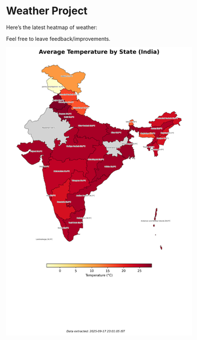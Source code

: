 # Weather Project

Here’s the latest heatmap of weather:

Feel free to leave feedback/improvements.

![India Heatmap](docs/assets/india_heatmap.png?v=CAF05B)
